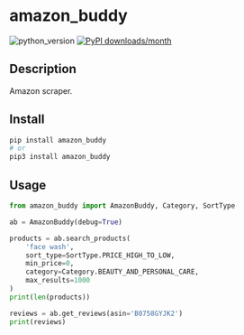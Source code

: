 # amazon_buddy

![python_version](https://img.shields.io/static/v1?label=Python&message=3.5%20|%203.6%20|%203.7&color=blue) [![PyPI downloads/month](https://img.shields.io/pypi/dm/amazon_buddy?logo=pypi&logoColor=white)](https://pypi.python.org/pypi/amazon_buddy)

## Description

Amazon scraper.

## Install

~~~~bash
pip install amazon_buddy
# or
pip3 install amazon_buddy
~~~~

## Usage

~~~~python
from amazon_buddy import AmazonBuddy, Category, SortType

ab = AmazonBuddy(debug=True)

products = ab.search_products(
    'face wash',
    sort_type=SortType.PRICE_HIGH_TO_LOW,
    min_price=0,
    category=Category.BEAUTY_AND_PERSONAL_CARE,
    max_results=1000
)
print(len(products))

reviews = ab.get_reviews(asin='B0758GYJK2')
print(reviews)
~~~~